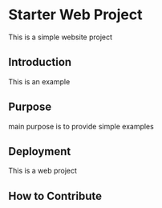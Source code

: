 # Starter Web Project

This is a simple website project

## Introduction

This is an example 
## Purpose
main purpose is to provide simple examples

## Deployment

This is a web project

## How to Contribute